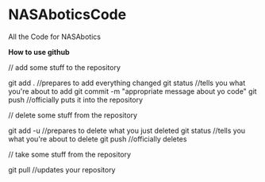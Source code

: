 NASAboticsCode
==============

All the Code for NASAbotics








**How to use github**

// add some stuff to the repository

git add . //prepares to add everything changed
git status //tells you what you're about to add
git commit -m "appropriate message about yo code"
git push //officially puts it into the repository

// delete some stuff from the repository

git add -u //prepares to delete what you just deleted
git status //tells you what you're about to delete
git push //officially deletes

// take some stuff from the repository

git pull //updates your repository
